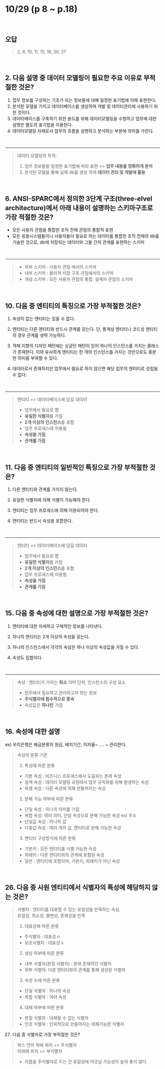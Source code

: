 <br></br>

# 10/29 (p 8 ~ p.18)

<br>

## 오답
> 2, 6, 10, 11, 15, 16, 26, 27

<br>

## 2. 다음 설명 중 데이터 모델링이 필요한 주요 이유로 부적절한 것은?
1. 업무 정보를 구성하는 기초가 되는 정보들에 대해 일정한 표기법에 의해 표현한다.
2. 분석된 모델을 가지고 데이터베이스를 생성하여 개발 및 데이터관리에 사용하기 위한 것이다.
2. 데이터베이스를 구축하기 위한 용도를 위해 데이터모델링을 수행하고 업무에 대한 설명은 별도의 표기법을 이용한다.
3. 데이터모델링 자체로서 업무의 흐름을 설명하고 분석하는 부분에 의미를 가진다.

<br><hr>

> 데이터 모델링의 목적:  
> 1. 업무 정보들을 일정한 표기법에 따라 표현 => **업무 내용을 정확하게 분석**
> 2. 분석된 모델을 통해 실제 db를 생성 하여 **데이터 관리 및 개발에 활용**

<Br>

## 6. ANSI-SPARC에서 정의한 3단계 구조(three-elvel architecture)에서 아래 내용이 설명하는 스키마구조로 가장 적절한 것은?

 - 모든 사용자 관점을 통합한 조직 전체 관점의 통합적 표현  
 - 모든 응용시스템들이나 사용자들이 필요로 하는 데이터를 통합한 조직 전체의 db를 기술한 것으로, db에 저장되는 데이터와 그들 간의 관계를 표현하는 스키마

<br><hr>

> - 외부 스키마 : 사용자 관점 에서의 스키마
> - 내부 스키마 : 물리적 저장 구조 관점에서의 스키마
> - 개념 스키마 : 모든 사용자 관점의 통합, 설계자 관점의 스키마


<Br>

## 10. 다음 중 엔티티의 특징으로 가장 부적절한 것은?

1. 속성이 없는 엔티티는 있을 수 없다.
   
2. 엔티티는 다른 엔티티와 반드시 관계를 갖는다. 단, 통계성 엔티티나 코드성 엔티티의 경우 관계를 생략 가능하다.
   
3. 객체 지향의 디자인 패턴에는 싱글턴 패턴이 있어 하나의 인스턴스를 가지는 클래스가 존재한다. 이와 유사하게 엔티티는 한 개의 인스턴스를 가지는 것만으로도 충분한 의미를 부여할 수 있다.
   
4. 데이터로서 존재하지만 업무에서 필요로 하지 않으면 해당 업무의 엔터티로 성립될 수 없다.

<br><hr>

> 엔티티 => 데이터베이스에 담길 데이터
> - 업무에서 필요로 함
> - **유일한 식별자**를 가짐  
> - **2개 이상의 인스턴스**를 포함
> - 업무 프로세스에 이용됨
> - **속성을 가짐**
> - **관계를 가짐**


<Br>

## 11. 다음 중 엔티티의 일반적인 특징으로 가장 부적절한 것은?

1. 다른 엔티티와 관계를 가지지 않는다.
   
2. 유일한 식별자에 의해 식별이 가능해야 한다.
   
3. 엔티티는 업무 프로세스에 의해 이용되어야 한다.
   
4. 엔티티는 반드시 속성을 포함한다.

<br>
<hr>

> 엔티티 => 데이터베이스에 담길 데이터
> - 업무에서 필요로 함
> - **유일한 식별자**를 가짐  
> - **2개 이상의 인스턴스**를 포함
> - 업무 프로세스에 이용됨
> - **속성을 가짐**
> - **관계를 가짐**

<br>

## 15. 다음 중 속성에 대한 설명으로 가장 부적절한 것은?

1. 엔티티에 대한 자세하고 구체적인 정보를 나타낸다.
   
2. 하나의 엔티티는 2개 이상의 속성을 갖는다.
   
3. 하나의 인스턴스에서 각각의 속성은 하나 이상의 속성값을 가질 수 있다.
   
4. 속성도 집합이다.

<br>
<hr>

> 속성 : 엔티티가 가지는 **최소** 의미 단위, 인스턴스의 구성 요소
> - 업무에서 필요하고 관리하고자 하는 정보
> - **주식별자에 함수적으로 종속**
> - 속성값은 **하나만** 가짐

<br>

## 16. 속성에 대한 설명

ex) 우리은행은 예금분류의 원금, 예치기간, 이자율~ .... ~ 관리한다.

> 속성의 분류 기준
> 1. 특성에 따른 분류
>   - 기본 속성 : 비즈니스 프로세스에서 도출되는 본래 속성
>   - 설계 속성 : 데이터 모델링 과정에서 업무 규칙화를 위해 발생하는 속성
>   - 파생 속성 : 다른 속성에 의해 만들어지는 속성
>
> 
> 2. 분해 가능 여부에 따른 분류
>   - 단일 속성 : 하나의 의미를 가짐
>   - 복합 속성: 여러 의미, 단일 속성으로 분해 가능한 속성 ex) 주소
>   - 단일값 속성 : 하나의 값
>    - 다중값 속성 : 여러 개의 값, 엔티티로 분해 가능한 속성
> 3. 엔티티 구성방식에 따른 분류
>   - 기본키 : 모든 엔티티를 식별 가능한 속성
>   - 외래키 : 다른 엔티티와의 관계에 포함된 속성
>   - 일반 : 엔티티에 포함되며, 기본키, 외래키가 아닌 속성

<br>

## 26. 다음 중 사원 엔티티에서 식별자의 특성에 해당하지 않는 것은?

> 식별자 : 엔티티를 대표할 수 있는 유일성을 만족하는 속성.  
> 유일성, 최소성, 불변성, 존재성을 만족
> 1. 대표성에 따른 분류
>   - 주식별자 : 대표성 o
>    - 보조식별자 : 대표성 x
> 2. 생성 여부에 따른 분류
>   - 내부 식별자(본질 식별자) : 본래 존재하던 식별자  
>   - 외부 식별자: 다른 엔티티와의 관계를 통해 생성된 식별자
> 3. 속성 수에 따른 분류
> - 단일 식별자 : 하나의 속성
> - 복합 식별자 : 여러 속성
> 4. 대체 여부에 따른 분류
> - 본질 식별자 : 대체될 수 없는 식별자
> - 인조 식별자 : 인위적으로 만들어지는 대체가능한 식별자


27. 다음 중 식별자로 가장 부적절한 것은? 

> 박스 안의 위에 위치 => 주식별자  
> 아래에 위치 => 부식별자  
> * 이름을 주식별자로 두는 건 유일성에 어긋날 가능성이 높아 좋지 않다.